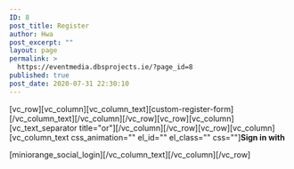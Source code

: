 ```yaml
---
ID: 8
post_title: Register
author: Hwa
post_excerpt: ""
layout: page
permalink: >
  https://eventmedia.dbsprojects.ie/?page_id=8
published: true
post_date: 2020-07-31 22:30:10
---
```

[vc_row][vc_column][vc_column_text][custom-register-form][/vc_column_text][/vc_column][/vc_row][vc_row][vc_column][vc_text_separator title="or"][/vc_column][/vc_row][vc_row][vc_column][vc_column_text css_animation="" el_id="" el_class="" css=""]<strong>Sign in with</strong>

[miniorange_social_login][/vc_column_text][/vc_column][/vc_row]